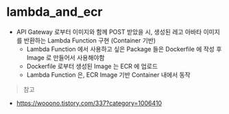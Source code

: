 # lambda_and_ecr

- API Gateway 로부터 이미지와 함께 POST 받았을 시, 생성된 레고 아바타 이미지를 반환하는 Lambda Function 구현 (Container 기반)
  -  Lambda Function 에서 사용하고 싶은 Package 들은 Dockerfile 에 작성 후 Image 로 만들어서 사용해야함
  -  Dockerfile 로부터 생성된 Image 는 ECR 에 업로드
  -  Lambda Function 은, ECR Image 기반 Container 내에서 동작
  
> 참고
  -  https://wooono.tistory.com/337?category=1006410
